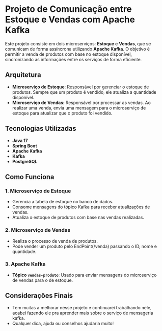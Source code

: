 # Projeto de Comunicação entre Estoque e Vendas com Apache Kafka

Este projeto consiste em dois microserviços: **Estoque** e **Vendas**, que se comunicam de forma assíncrona utilizando **Apache Kafka**. O objetivo é permitir a venda de produtos com base no estoque disponível, sincronizando as informações entre os serviços de forma eficiente.

## Arquitetura

- **Microserviço de Estoque**: Responsável por gerenciar o estoque de produtos. Sempre que um produto é vendido, ele atualiza a quantidade disponível.
- **Microserviço de Vendas**: Responsável por processar as vendas. Ao realizar uma venda, envia uma mensagem para o microserviço de estoque para atualizar que o produto foi vendido.

## Tecnologias Utilizadas

- **Java 17**
- **Spring Boot**
- **Apache Kafka**
- **Kafka**
- **PostgreSQL**

## Como Funciona

### 1. Microserviço de Estoque

- Gerencia a tabela de estoque no banco de dados.
- Consome mensagens do tópico Kafka para receber atualizações de vendas.
- Atualiza o estoque de produtos com base nas vendas realizadas.

### 2. Microserviço de Vendas

- Realiza o processo de venda de produtos.
- Pode vender um produto pelo EndPoint(/venda) passando o ID, nome e quantidade.

### 3. Apache Kafka

- **Tópico `vendas-produto`**: Usado para enviar mensagens do microserviço de vendas para o de estoque.

## Considerações Finais

- Tem muitas a melhorar nesse projeto e continuarei trabalhando nele, acabei fazendo ele pra aprender mais sobre o serviço de mensageria kafka.
- Qualquer dica, ajuda ou conselhos ajudaria muito!
